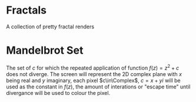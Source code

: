 # Fractals
A collection of pretty fractal renders

# Mandelbrot Set
The set of $c$ for which the repeated application of  function $f(z) = z^2 + c$ does not diverge. The screen will represent the 2D complex plane with $x$ being real and $y$ imaginary, each pixel $c\in\Complex$, $c =x + yi$ will be used as the constant in $f(z)$, the amount of interations or "escape time" until divergance will be used to colour the pixel.

